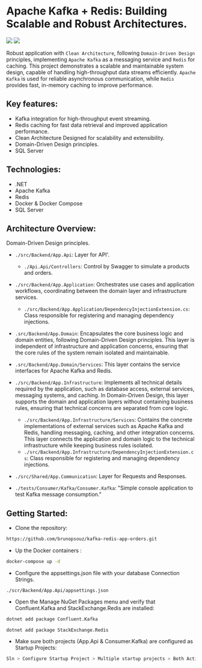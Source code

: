 # Apache Kafka + Redis: Building Scalable and Robust Architectures.
[![](https://img.shields.io/badge/-Apache%20Kafka-333333?style=flat&logo=visual-studio-code&logoColor=007ACC)](https://docs.confluent.io/kafka-clients/dotnet/current/overview.html)
[![](https://img.shields.io/badge/-Redis-333333?style=flat&logo=visual-studio-code&logoColor=007ACC)](https://redis.io/docs/latest/develop/clients/dotnet/)

Robust application with `Clean Architecture`, following `Domain-Driven Design` principles, implementing `Apache Kafka` as a messaging service and `Redis` for caching. This project demonstrates a scalable and maintainable system design, capable of handling high-throughput data streams efficiently. `Apache Kafka` is used for reliable asynchronous communication, while `Redis` provides fast, in-memory caching to improve performance.

## Key features:
- Kafka integration for high-throughput event streaming.
- Redis caching for fast data retrieval and improved application performance.
- Clean Architecture Designed for scalability and extensibility.
- Domain-Driven Design principles.
- SQL Server

## Technologies:
- .NET
- Apache Kafka
- Redis
- Docker & Docker Compose
- SQL Server

## Architecture Overview:
Domain-Driven Design principles.
- `./src/Backend/App.Api`: Layer for API'.
  - `./Api.Api/Controllers`: Control by Swagger to simulate a products and orders.
    
- `./src/Backend/App.Application`: Orchestrates use cases and application workflows, coordinating between the domain layer and infrastructure services.
  - `./src/Backend/App.Application/DependencyInjectionExtension.cs`: Class responsible for registering and managing dependency injections.
  
- `.src/Backend/App.Domain`: Encapsulates the core business logic and domain entities, following Domain-Driven Design principles. This layer is independent of infrastructure and application concerns, ensuring that the core rules of the system remain isolated and maintainable.
- `.src/Backend/App.Domain/Services`: This layer contains the service interfaces for Apache Kafka and Redis.

- `./src/Backend/App.Infrastructure`: Implements all technical details required by the application, such as database access, external services, messaging systems, and caching. In Domain-Driven Design, this layer supports the domain and application layers without containing business rules, ensuring that technical concerns are separated from core logic.
  
  - `./src/Backend/App.Infrastructure/Services`: Contains the concrete implementations of external services such as Apache Kafka and Redis, handling messaging, caching, and other integration concerns. This layer connects the application and domain logic to the technical infrastructure while keeping business rules isolated.
  -  `./src/Backend/App.Infrastructure/DependencyInjectionExtension.cs`: Class responsible for registering and managing dependency injections.

- `./src/Shared/App.Communication`: Layer for Requests and Responses.
  
- `./tests/Consumer/Kafka/Consumer.Kafka`: "Simple console application to test Kafka message consumption."

## Getting Started:
- Clone the repository:
```bash
https://github.com/brunopsouz/kafka-redis-app-orders.git
```
- Up the Docker containers :
```bash
docker-compose up -d
```
- Configure the appsettings.json file with your database Connection Strings.
```
./scr/Backend/App.Api/appsettings.json
```
- Open the Manage NuGet Packages menu and verify that Confluent.Kafka and StackExchange.Redis are installed:
```bash
dotnet add package Confluent.Kafka
```
```
dotnet add package StackExchange.Redis
```
- Make sure both projects (App.Api & Consumer.Kafka) are configured as Startup Projects:
```bash
Sln > Configure Startup Project > Multiple startup projects > Both Action: Start
```
